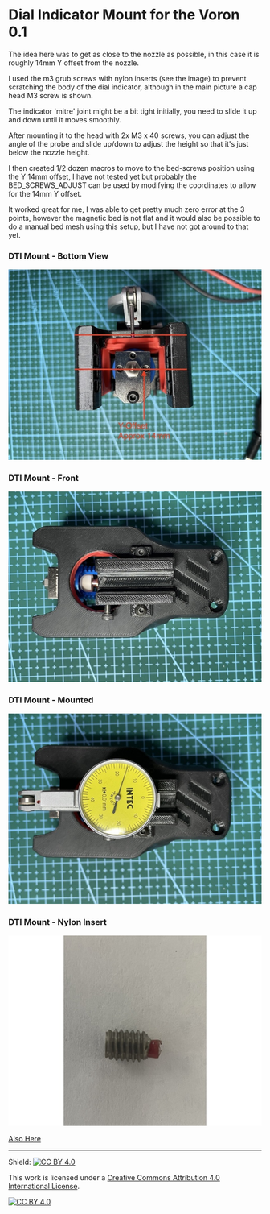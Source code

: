 # Dial Indicator Mount for the Voron 0.1

The idea here was to get as close to the nozzle as possible, in this case it is roughly 14mm Y offset from the nozzle.

I used the m3 grub screws with nylon inserts (see the image) to prevent scratching the body of the dial indicator, although in the main picture a cap head M3 screw is shown.

The indicator 'mitre' joint might be a bit tight initially, you need to slide it up and down until it moves smoothly.

After mounting it to the head with 2x M3 x 40 screws, you can adjust the angle of the probe and slide up/down to adjust the height so that it's just below the nozzle height.

I then created 1/2 dozen macros to move to the bed-screws position using the Y 14mm offset, I have not tested yet but probably the BED_SCREWS_ADJUST can be used by modifying the coordinates to allow for the 14mm Y offset.

It worked great for me, I was able to get pretty much zero error at the 3 points, however the magnetic bed is not flat and it would also be possible to do a manual bed mesh using this setup, but I have not got around to that yet.

### DTI Mount - Bottom View
![DTI Mount Bottom View](voron0_dti-mount-bottom.jpg)

### DTI Mount - Front
![DTI Mount Front](voron0_dti-mount-front.jpg)

### DTI Mount - Mounted
![DTI Mount Mounted](voron0_dti-mount-mounted.jpg)

### DTI Mount - Nylon Insert
![DTI Mount Nylon Insert](m3_grub-nylon-insert.jpg)

[Also Here](https://www.thingiverse.com/thing:4949659)

---
Shield: [![CC BY 4.0][cc-by-shield]][cc-by]

This work is licensed under a
[Creative Commons Attribution 4.0 International License][cc-by].

[![CC BY 4.0][cc-by-image]][cc-by]

[cc-by]: http://creativecommons.org/licenses/by/4.0/
[cc-by-image]: https://i.creativecommons.org/l/by/4.0/88x31.png
[cc-by-shield]: https://img.shields.io/badge/License-CC%20BY%204.0-lightgrey.svg